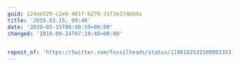 ```yaml
---
guid: 124ae529-c2e6-461f-b270-31f3e374bbda
title: '2019.03.15, 09:40'
date: '2019-03-15T08:40:59+00:00'
changed: '2019-09-24T07:19:48+00:00'


repost_of: 'https://twitter.com/fossilheads/status/1106182531509092353?s=19'
---
```


